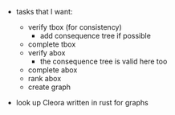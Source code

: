 * tasks that I want:
    * verify tbox (for consistency)
        * add consequence tree if possible
    * complete tbox
    * verify abox
        * the consequence tree is valid here too
    * complete abox
    * rank abox
    * create graph


* look up Cleora written in rust for graphs
